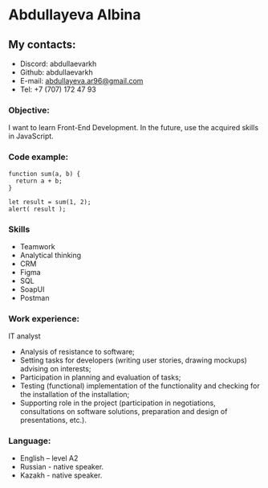# Abdullayeva Albina
## My contacts:
*	Discord: abdullaevarkh
*	Github: abdullaevarkh
*	E-mail: abdullayeva.ar96@gmail.com
*	Tel: +7 (707) 172 47 93
### Objective:
I want to learn Front-End Development. In the future, use the acquired skills in JavaScript.
### Code example:
```
function sum(a, b) {
  return a + b;
}

let result = sum(1, 2);
alert( result );
```
### Skills
 
*	Teamwork
*	Analytical thinking
*	CRM
*	Figma
*	SQL
*	SoapUI
*	Postman

### Work experience:

IT analyst
* Analysis of resistance to software;
* Setting tasks for developers (writing user stories, drawing mockups) advising on interests;
* Participation in planning and evaluation of tasks;
* Testing (functional) implementation of the functionality and checking for the installation of the installation;
* Supporting role in the project (participation in negotiations, consultations on software solutions, preparation and design of presentations, etc.).

### Language:

* English – level A2
* Russian - native speaker.
* Kazakh - native speaker.

